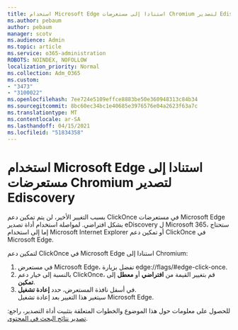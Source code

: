 ```yaml
---
title: استخدام Microsoft Edge استنادا إلى مستعرضات Chromium لتصدير Ediscovery
ms.author: pebaum
author: pebaum
manager: scotv
ms.audience: Admin
ms.topic: article
ms.service: o365-administration
ROBOTS: NOINDEX, NOFOLLOW
localization_priority: Normal
ms.collection: Adm_O365
ms.custom:
- "3473"
- "3100022"
ms.openlocfilehash: 7ee724e5109effce8883be50e360948313c84b34
ms.sourcegitcommit: 8bc60ec34bc1e40685e3976576e04a2623f63a7c
ms.translationtype: MT
ms.contentlocale: ar-SA
ms.lasthandoff: 04/15/2021
ms.locfileid: "51834358"
---
```

# <a name="using-microsoft-edge-based-on-chromium-browsers-for-ediscovery-export"></a>استخدام Microsoft Edge استنادا إلى مستعرضات Chromium لتصدير Ediscovery

بسبب التغيير الأخير، لن يتم تمكين دعم ClickOnce في مستعرضات Microsoft Edge بشكل افتراضي. لمواصلة استخدام أداة تصدير eDiscovery ل Microsoft 365، ستحتاج إما إلى استخدام Microsoft Internet Explorer أو تمكين دعم ClickOnce في Microsoft Edge. 

لتمكين دعم ClickOnce في Microsoft Edge استنادا إلى Chromium: 
1. في مستعرض Microsoft Edge، تفضل بزيارة edge://flags/#edge-click-once.
2. بالنسبة إلى خيار دعم ClickOnce، قم بتغيير القيمة من **افتراضي** أو **معطل** إلى **تمكين**. 
3. في أسفل نافذة المستعرض، حدد **إعادة تشغيل**. <br>
 سيتغير هذا التغيير بعد إعادة تشغيل Microsoft Edge. 

للحصول على معلومات حول هذا الموضوع والخطوات المتعلقة بتثبيت أداة التصدير، راجع: [ تصدير نتائج البحث في المحتوى](https://docs.microsoft.com/microsoft-365/compliance/export-search-results).